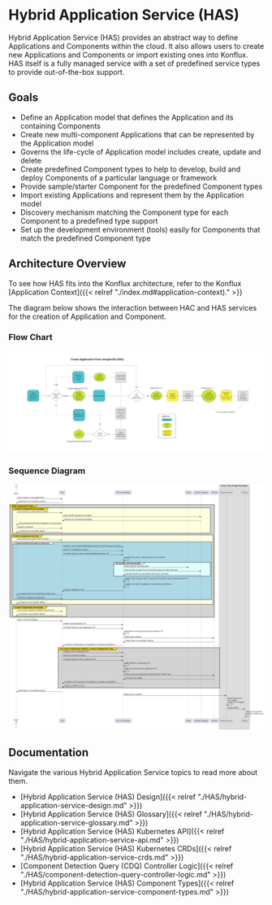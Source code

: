 # Hybrid Application Service (HAS)

Hybrid Application Service (HAS) provides an abstract way to define Applications and Components within the cloud. It also allows users to create new Applications and Components or import existing ones into Konflux. HAS itself is a fully managed service with a set of predefined service types to provide out-of-the-box support.

## Goals
- Define an Application model that defines the Application and its containing Components
- Create new multi-component Applications that can be represented by the Application model
- Governs the life-cycle of Application model includes create, update and delete
- Create predefined Component types to help to develop, build and deploy Components of a particular language or framework
- Provide sample/starter Component for the predefined Component types
- Import existing Applications and represent them by the Application model
- Discovery mechanism matching the Component type for each Component to a predefined type support
- Set up the development environment (tools) easily for Components that match the predefined Component type



## Architecture Overview
To see how HAS fits into the Konflux architecture, refer to the Konflux [Application Context]({{< relref "./index.md#application-context)." >}}

The diagram below shows the interaction between HAC and HAS services for the creation of Application and Component.

### Flow Chart

![](../diagrams/hybrid-application-service/has-application-component-create.jpg)

### Sequence Diagram

![](../diagrams/hybrid-application-service/has-create-application-seqeuence.png)

## Documentation

Navigate the various Hybrid Application Service topics to read more about them.

- [Hybrid Application Service (HAS) Design]({{< relref "./HAS/hybrid-application-service-design.md" >}})
- [Hybrid Application Service (HAS) Glossary]({{< relref "./HAS/hybrid-application-service-glossary.md" >}})
- [Hybrid Application Service (HAS) Kubernetes API]({{< relref "./HAS/hybrid-application-service-api.md" >}})
- [Hybrid Application Service (HAS) Kubernetes CRDs]({{< relref "./HAS/hybrid-application-service-crds.md" >}})
- [Component Detection Query (CDQ) Controller Logic]({{< relref "./HAS/component-detection-query-controller-logic.md" >}})
- [Hybrid Application Service (HAS) Component Types]({{< relref "./HAS/hybrid-application-service-component-types.md" >}})
